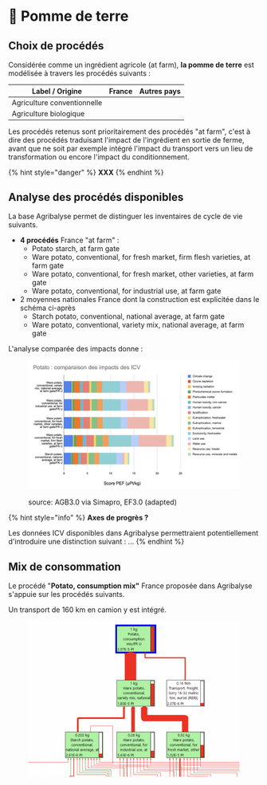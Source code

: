 # 🥔 Pomme de terre

## Choix de procédés

Considérée comme un ingrédient agricole (at farm), **la pomme de terre** est modélisée à travers les procédés suivants :&#x20;

| Label / Origine             | France | Autres pays |
| --------------------------- | ------ | ----------- |
| Agriculture conventionnelle |        |             |
| Agriculture biologique      |        |             |

Les procédés retenus sont prioritairement des procédés "at farm", c'est à dire des procédés traduisant l'impact de l'ingrédient en sortie de ferme, avant que ne soit par exemple intégré l'impact du transport vers un lieu de transformation ou encore l'impact du conditionnement.

{% hint style="danger" %}
**XXX**
{% endhint %}

## Analyse des procédés disponibles

La base Agribalyse permet de distinguer les inventaires de cycle de vie suivants.&#x20;

* **4 procédés** France "at farm" :&#x20;
  * Potato starch, at farm gate
  * Ware potato, conventional, for fresh market, firm flesh varieties, at farm gate
  * Ware potato, conventional, for fresh market, other varieties, at farm gate
  * Ware potato, conventional, for industrial use, at farm gate
* 2 moyennes nationales France dont la construction est explicitée dans le schéma ci-après
  * Starch potato, conventional, national average, at farm gate
  * Ware potato, conventional, variety mix, national average, at farm gate

L'analyse comparée des impacts donne :&#x20;

<figure><img src="../../.gitbook/assets/image (4).png" alt=""><figcaption><p>source: AGB3.0 via Simapro, EF3.0 (adapted)</p></figcaption></figure>

{% hint style="info" %}
**Axes de progrès ?**

Les données ICV disponibles dans Agribalyse permettraient potentiellement d'introduire une distinction suivant : ...
{% endhint %}

## Mix de consommation

Le procédé "**Potato, consumption mix"** France proposée dans Agribalyse s'appuie sur les procédés suivants.

Un transport de 160 km en camion y est intégré.

<figure><img src="../../.gitbook/assets/image (2) (4).png" alt=""><figcaption></figcaption></figure>

